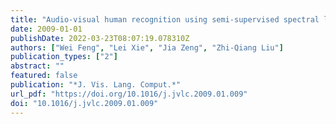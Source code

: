 ```yaml
---
title: "Audio-visual human recognition using semi-supervised spectral learning and hidden Markov models (J. Vis. Lang. Comput., 2009)"
date: 2009-01-01
publishDate: 2022-03-23T08:07:19.078310Z
authors: ["Wei Feng", "Lei Xie", "Jia Zeng", "Zhi-Qiang Liu"]
publication_types: ["2"]
abstract: ""
featured: false
publication: "*J. Vis. Lang. Comput.*"
url_pdf: "https://doi.org/10.1016/j.jvlc.2009.01.009"
doi: "10.1016/j.jvlc.2009.01.009"
---
```


